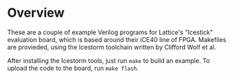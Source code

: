 # Overview

These are a couple of example Verilog programs for Lattice's "Icestick" evaluation board, which is based around their iCE40 line of FPGA. Makefiles are provieded, using the Icestorm toolchain written by Clifford Wolf et al.

After installing the Icestorm tools, just run `make` to build an example. To upload the code to the board, run `make flash`.
